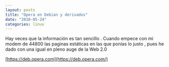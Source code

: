 ```yaml
---
layout: posts
title: "Opera en Debian y derivados"
date: "2010-05-24"
categories: linux
---
```


Hay veces que la información es tan sencillo . Cuando empece con mi modem de 44800 las paginas estáticas en las que ponías lo justo , pues he dado con una igual en pleno auge de la Web 2.0

[https://deb.opera.com](https://deb.opera.com/)
